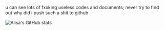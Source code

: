 u can see lots of fxxking useless codes and documents;
never try to find out why did i push such a shit to github

![Alisa's GitHub stats](https://github-readme-stats.vercel.app/api?username=2258009564)


<!--START_SECTION:waka-->
<!--END_SECTION:waka-->
